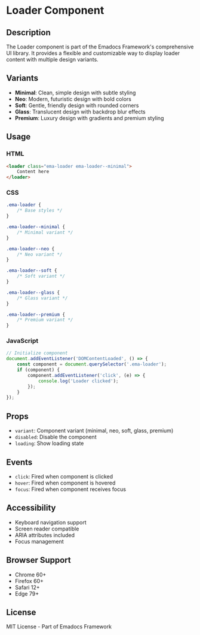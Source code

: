 # Loader Component

## Description
The Loader component is part of the Emadocs Framework's comprehensive UI library. It provides a flexible and customizable way to display loader content with multiple design variants.

## Variants
- **Minimal**: Clean, simple design with subtle styling
- **Neo**: Modern, futuristic design with bold colors
- **Soft**: Gentle, friendly design with rounded corners
- **Glass**: Translucent design with backdrop blur effects
- **Premium**: Luxury design with gradients and premium styling

## Usage

### HTML
```html
<loader class="ema-loader ema-loader--minimal">
    Content here
</loader>
```

### CSS
```css
.ema-loader {
    /* Base styles */
}

.ema-loader--minimal {
    /* Minimal variant */
}

.ema-loader--neo {
    /* Neo variant */
}

.ema-loader--soft {
    /* Soft variant */
}

.ema-loader--glass {
    /* Glass variant */
}

.ema-loader--premium {
    /* Premium variant */
}
```

### JavaScript
```javascript
// Initialize component
document.addEventListener('DOMContentLoaded', () => {
    const component = document.querySelector('.ema-loader');
    if (component) {
        component.addEventListener('click', (e) => {
            console.log('Loader clicked');
        });
    }
});
```

## Props
- `variant`: Component variant (minimal, neo, soft, glass, premium)
- `disabled`: Disable the component
- `loading`: Show loading state

## Events
- `click`: Fired when component is clicked
- `hover`: Fired when component is hovered
- `focus`: Fired when component receives focus

## Accessibility
- Keyboard navigation support
- Screen reader compatible
- ARIA attributes included
- Focus management

## Browser Support
- Chrome 60+
- Firefox 60+
- Safari 12+
- Edge 79+

## License
MIT License - Part of Emadocs Framework
